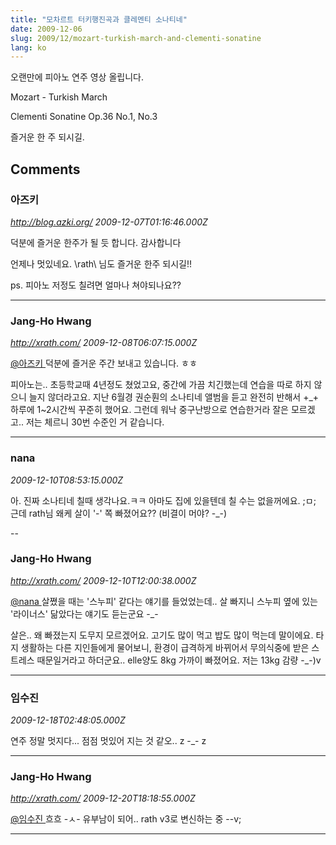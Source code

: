 ```yaml
---
title: "모차르트 터키행진곡과 클레멘티 소나티네"
date: 2009-12-06
slug: 2009/12/mozart-turkish-march-and-clementi-sonatine
lang: ko
---
```


오랜만에 피아노 연주 영상 올립니다.

Mozart - Turkish March

Clementi Sonatine Op.36 No.1, No.3

즐거운 한 주 되시길.

## Comments

### 아즈키
*http://blog.azki.org/*
*2009-12-07T01:16:46.000Z*

덕분에 즐거운 한주가 될 듯 합니다. 감사합니다

언제나 멋있네요. \rath\ 님도 즐거운 한주 되시길!!

ps. 피아노 저정도 칠려면 얼마나 쳐야되나요??

---

### Jang-Ho Hwang
*http://xrath.com/*
*2009-12-08T06:07:15.000Z*

[@아즈키 ](#comment-3609) 
덕분에 즐거운 주간 보내고 있습니다. ㅎㅎ 

피아노는.. 초등학교때 4년정도 쳤었고요, 중간에 가끔 치긴했는데 연습을 따로 하지 않으니 늘지 않더라고요.
지난 6월경 권순훤의 소나티네 앨범을 듣고 완전히 반해서 +_+ 하루에 1~2시간씩 꾸준히 했어요. 
그런데 워낙 중구난방으로 연습한거라 잘은 모르겠고.. 저는 체르니 30번 수준인 거 같습니다.

---

### nana
*2009-12-10T08:53:15.000Z*

아. 진짜 소나티네 칠때 생각나요.ㅋㅋ 
아마도 집에 있을텐데 칠 수는 없을꺼에요. ;ㅁ;
근데 rath님 왜케 살이 '-' 쪽 빠졌어요?? (비결이 머야? -_-)

--

### Jang-Ho Hwang
*http://xrath.com/*
*2009-12-10T12:00:38.000Z*

[@nana ](#comment-3630) 
살쪘을 때는 '스누피' 같다는 얘기를 들었었는데.. 살 빠지니 스누피 옆에 있는 '라이너스' 닮았다는 얘기도 듣는군요 -_-

살은.. 왜 빠졌는지 도무지 모르겠어요. 고기도 많이 먹고 밥도 많이 먹는데 말이에요.
타지 생활하는 다른 지인들에게 물어보니, 환경이 급격하게 바뀌어서 무의식중에 받은 스트레스 때문일거라고 하더군요.. elle양도 8kg 가까이 빠졌어요. 저는 13kg 감량 -_-)v

---

### 임수진
*2009-12-18T02:48:05.000Z*

연주 정말 멋지다...
점점 멋있어 지는 것 같오.. z -_- z

---

### Jang-Ho Hwang
*http://xrath.com/*
*2009-12-20T18:18:55.000Z*

[@임수진 ](#comment-3667) 
흐흐 -ㅅ- 유부남이 되어.. rath v3로 변신하는 중 --v;

---

